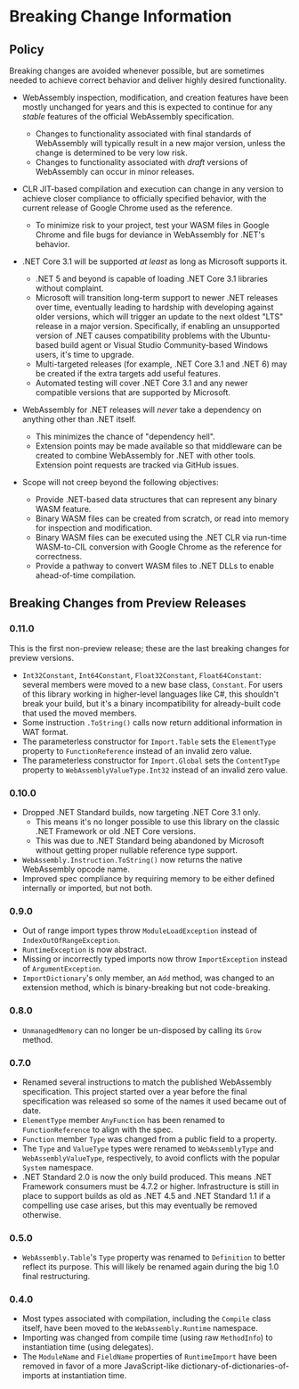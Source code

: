 # Breaking Change Information

## Policy

Breaking changes are avoided whenever possible, but are sometimes needed to achieve correct behavior and deliver highly desired functionality.
* WebAssembly inspection, modification, and creation features have been mostly unchanged for years and this is expected to continue for any *stable* features of the official WebAssembly specification.
  * Changes to functionality associated with final standards of WebAssembly will typically result in a new major version, unless the change is determined to be very low risk.
  * Changes to functionality associated with *draft* versions of WebAssembly can occur in minor releases.
* CLR JIT-based compilation and execution can change in any version to achieve closer compliance to officially specified behavior, with the current release of Google Chrome used as the reference.
  * To minimize risk to your project, test your WASM files in Google Chrome and file bugs for deviance in WebAssembly for .NET's behavior.
* .NET Core 3.1 will be supported *at least* as long as Microsoft supports it.
  * .NET 5 and beyond is capable of loading .NET Core 3.1 libraries without complaint.
  * Microsoft will transition long-term support to newer .NET releases over time, eventually leading to hardship with developing against older versions, which will trigger an update to the next oldest "LTS" release in a major version.
  Specifically, if enabling an unsupported version of .NET causes compatibility problems with the Ubuntu-based build agent or Visual Studio Community-based Windows users, it's time to upgrade.
  * Multi-targeted releases (for example, .NET Core 3.1 and .NET 6) may be created if the extra targets add useful features.
  * Automated testing will cover .NET Core 3.1 and any newer compatible versions that are supported by Microsoft.
* WebAssembly for .NET releases will *never* take a dependency on anything other than .NET itself.
  * This minimizes the chance of "dependency hell".
  * Extension points may be made available so that middleware can be created to combine WebAssembly for .NET with other tools. Extension point requests are tracked via GitHub issues.

* Scope will not creep beyond the following objectives:
  * Provide .NET-based data structures that can represent any binary WASM feature.
  * Binary WASM files can be created from scratch, or read into memory for inspection and modification.
  * Binary WASM files can be executed using the .NET CLR via run-time WASM-to-CIL conversion with Google Chrome as the reference for correctness.
  * Provide a pathway to convert WASM files to .NET DLLs to enable ahead-of-time compilation.

## Breaking Changes from Preview Releases

### 0.11.0

This is the first non-preview release; these are the last breaking changes for preview versions.

* `Int32Constant`, `Int64Constant`, `Float32Constant`, `Float64Constant`: several members were moved to a new base class, `Constant`.
  For users of this library working in higher-level languages like C#, this shouldn't break your build, but it's a binary incompatibility for already-built code that used the moved members.
* Some instruction `.ToString()` calls now return additional information in WAT format.
* The parameterless constructor for `Import.Table` sets the `ElementType` property to `FunctionReference` 
instead of an invalid zero value.
* The parameterless constructor for `Import.Global` sets the `ContentType` property to `WebAssemblyValueType.Int32` instead of an invalid zero value.

### 0.10.0

* Dropped .NET Standard builds, now targeting .NET Core 3.1 only.
  - This means it's no longer possible to use this library on the classic .NET Framework or old .NET Core versions.
  - This was due to .NET Standard being abandoned by Microsoft without getting proper nullable reference type support.
* `WebAssembly.Instruction.ToString()` now returns the native WebAssembly opcode name.
* Improved spec compliance by requiring memory to be either defined internally or imported, but not both.

### 0.9.0

* Out of range import types throw `ModuleLoadException` instead of `IndexOutOfRangeException`.
* `RuntimeException` is now abstract.
* Missing or incorrectly typed imports now throw `ImportException` instead of `ArgumentException`.
* `ImportDictionary`'s only member, an `Add` method, was changed to an extension method, which is binary-breaking but not code-breaking.

### 0.8.0

* `UnmanagedMemory` can no longer be un-disposed by calling its `Grow` method.

### 0.7.0

* Renamed several instructions to match the published WebAssembly specification.
  This project started over a year before the final specification was released so some of the names it used became out of date.
* `ElementType` member `AnyFunction` has been renamed to `FunctionReference` to align with the spec.
* `Function` member `Type` was changed from a public field to a property.
* The `Type` and `ValueType` types were renamed to `WebAssemblyType` and `WebAssemblyValueType`, respectively, to avoid conflicts with the popular `System` namespace.
* .NET Standard 2.0 is now the only build produced.
  This means .NET Framework consumers must be 4.7.2 or higher.
  Infrastructure is still in place to support builds as old as .NET 4.5 and .NET Standard 1.1 if a compelling use case arises, but this may eventually be removed otherwise.

### 0.5.0

* `WebAssembly.Table`'s `Type` property was renamed to `Definition` to better reflect its purpose.
  This will likely be renamed again during the big 1.0 final restructuring.

### 0.4.0

* Most types associated with compilation, including the `Compile` class itself, have been moved to the `WebAssembly.Runtime` namespace.
* Importing was changed from compile time (using raw `MethodInfo`) to instantiation time (using delegates).
* The `ModuleName` and `FieldName` properties of `RuntimeImport` have been removed in favor of a more JavaScript-like dictionary-of-dictionaries-of-imports at instantiation time.
